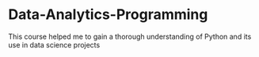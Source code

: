 # Data-Analytics-Programming
This course helped me to gain a thorough understanding of Python and its use in data science projects

